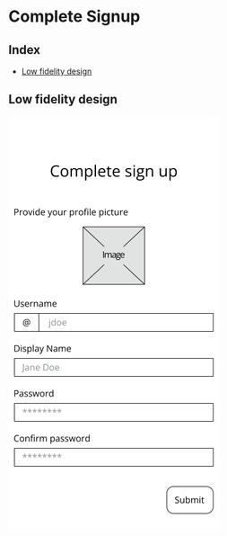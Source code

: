 # Complete Signup

## Index

-   [Low fidelity design](#low-fidelity-design)

## Low fidelity design

![Complete profile page design](../wireframes/complete_signup.png)
